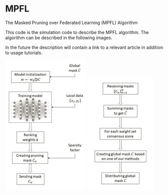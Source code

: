 # MPFL
The Masked Pruning over Federated Learning (MPFL) Algorithm

This code is the simulation code to describe the MPFL algorithm.
The algorithm can be described in the following images.

In the future the description will contain a link to a relevant article in addition to usage tutorials.

![Alt text](system_images/edge_device_algorithm.JPG "edge device algorithm")
![Alt text](system_images/‏‏ps_algorithm.JPG "PS algorithm")
